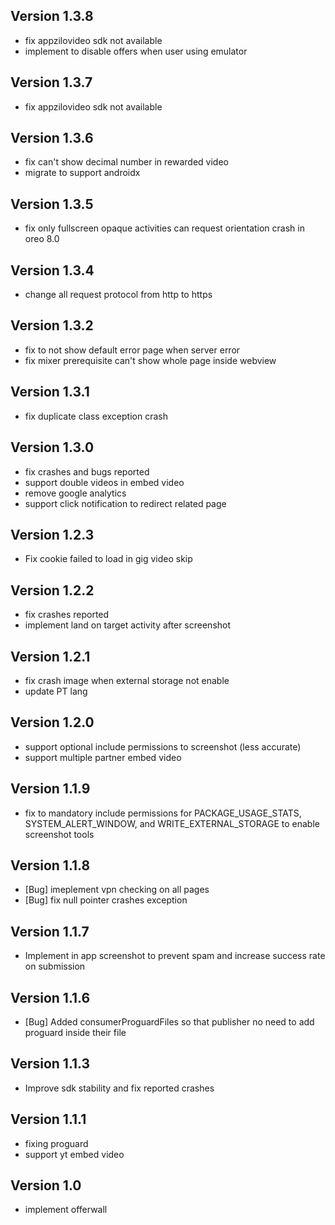 ## Version 1.3.8
- fix appzilovideo sdk not available
- implement to disable offers when user using emulator

## Version 1.3.7
- fix appzilovideo sdk not available

## Version 1.3.6
- fix can't show decimal number in rewarded video
- migrate to support androidx

## Version 1.3.5
- fix only fullscreen opaque activities can request orientation crash in oreo 8.0

## Version 1.3.4
- change all request protocol from http to https

## Version 1.3.2
- fix to not show default error page when server error
- fix mixer prerequisite can't show whole page inside webview

## Version 1.3.1
- fix duplicate class exception crash

## Version 1.3.0
- fix crashes and bugs reported
- support double videos in embed video
- remove google analytics
- support click notification to redirect related page

## Version 1.2.3
- Fix cookie failed to load in gig video skip

## Version 1.2.2
- fix crashes reported
- implement land on target activity after screenshot

## Version 1.2.1
- fix crash image when external storage not enable
- update PT lang 

## Version 1.2.0
- support optional include permissions to screenshot (less accurate)
- support multiple partner embed video

## Version 1.1.9
- fix to mandatory include permissions for PACKAGE_USAGE_STATS, SYSTEM_ALERT_WINDOW, and WRITE_EXTERNAL_STORAGE to enable screenshot tools

## Version 1.1.8
- [Bug] imeplement vpn checking on all pages
- [Bug] fix null pointer crashes exception

## Version 1.1.7
- Implement in app screenshot to prevent spam and increase success rate on submission

## Version 1.1.6
- [Bug] Added consumerProguardFiles so that publisher no need to add proguard inside their file

## Version 1.1.3
- Improve sdk stability and fix reported crashes 

## Version 1.1.1
- fixing proguard
- support yt embed video

## Version 1.0
- implement offerwall

